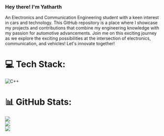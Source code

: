 ### Hey there! I'm Yatharth
An Electronics and Communication Engineering student with a keen interest in cars and technology. This GitHub repository is a place where I showcase my projects and contributions that combine my engineering knowledge with my passion for automotive advancements. Join me on this exciting journey as we explore the exciting possibilities at the intersection of electronics, communication, and vehicles! Let's innovate together!


# 💻 Tech Stack:
![C++](https://img.shields.io/badge/c++-%2300599C.svg?style=flat&logo=c%2B%2B&logoColor=white)
# 📊 GitHub Stats:
![](https://github-readme-stats.vercel.app/api?username=yatharth785&theme=dark&hide_border=false&include_all_commits=false&count_private=false)<br/>
![](https://github-readme-streak-stats.herokuapp.com/?user=yatharth785&theme=dark&hide_border=false)<br/>
![](https://github-readme-stats.vercel.app/api/top-langs/?username=yatharth785&theme=dark&hide_border=false&include_all_commits=false&count_private=false&layout=compact)

<!-- Proudly created with GPRM ( https://gprm.itsvg.in ) -->
